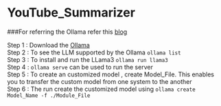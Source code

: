 # YouTube_Summarizer

###For referring the Ollama refer this [blog](https://www.casedone.ai/blog/ollama-beginner-guide-to-local-llm-and-api-hosting)

Step 1 : Download the [Ollama](https://ollama.com/download/windows)
<br>
Step 2 : To see the LLM supported by the Ollama 
```ollama list```
<br>
Step 3 : To install and run the LLama3 
```ollama run llama3```
<br>
Step 4 : ```ollama serve``` can be used to run the server
<br>
Step 5 : To create an customized model , create Model_File. This enables you to transfer the custom model from one system to the another
<br>
Step 6 : The run create the customized model using ```ollama create Model_Name -f ./Module_File```
<br>
